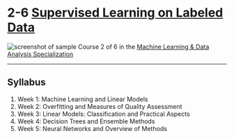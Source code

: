 # 2-6 [Supervised Learning on Labeled Data](https://www.coursera.org/learn/supervised-learning)
![screenshot of sample](https://camo.githubusercontent.com/4ce529e040b102b73f0d56603349fa22ca9e16b7/68747470733a2f2f636f7572736572612d636f757273652d70686f746f732e73332e616d617a6f6e6177732e636f6d2f62372f3634363132303239633331316537616463383866396361336533336536322f30322e6a7067)
Course 2 of 6 in the [Machine Learning & Data Analysis Specialization](https://www.coursera.org/specializations/machine-learning-data-analysis)
***
## Syllabus
1. Week 1: Machine Learning and Linear Models[]()
2. Week 2: Overfitting and  Measures of Quality Assessment[]()
3. Week 3: Linear Models: Classification and Practical Aspects[]()
4. Week 4: Decision Trees and Ensemble Methods[]()
5. Week 5: Neural Networks and Overview of Methods[]()
